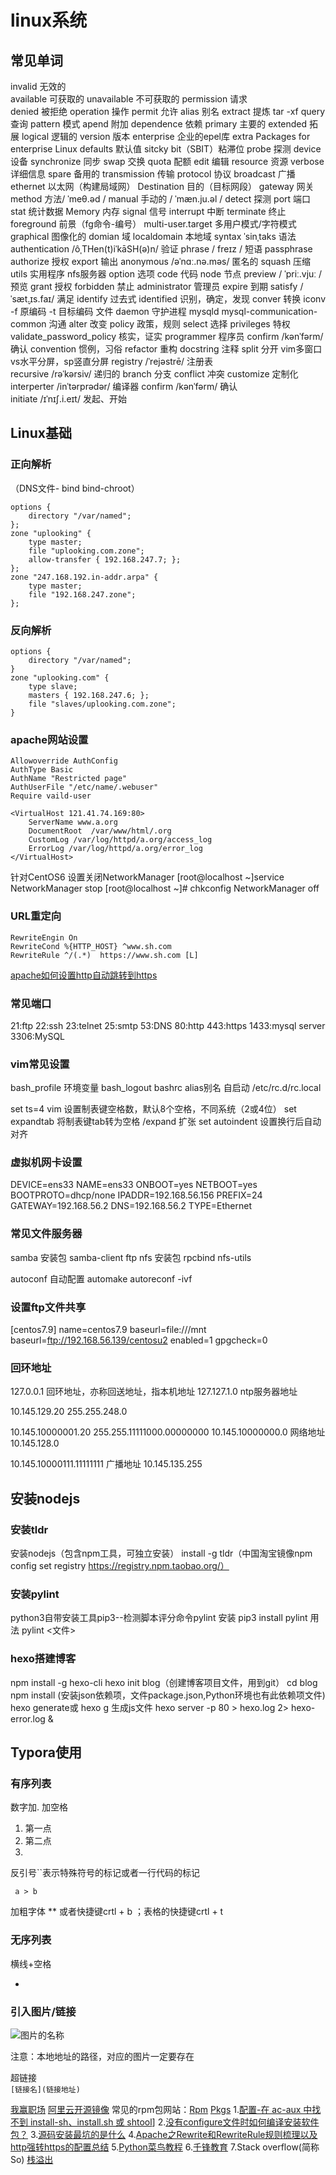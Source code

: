 # **linux系统**

## **常见单词**

invalid      无效的   
available      可获取的
unavailable   不可获取的
permission  请求  
denied         被拒绝
operation     操作
permit     允许
alias    别名
extract	提炼 tar -xf
query 	查询
pattern	 模式
apend	 附加
dependence	  依赖
primary 	主要的
extended   拓展
logical  	逻辑的
version  	版本
enterprise   企业的epel库  extra Packages for enterprise Linux
defaults  	默认值
sitcky bit（SBIT）粘滞位
probe  	探测
device  	设备
synchronize    同步
swap	交换
quota  	配额
edit 	编辑
resource  资源
verbose 	详细信息
spare	备用的
transmission    传输
protocol          协议
broadcast	     广播
ethernet	以太网（构建局域网）
Destination   目的（目标网段）
gateway   网关
method	方法/ ˈmeθ.əd /
manual	手动的 / ˈmæn.ju.əl /
detect	探测
port	端口
stat	统计数据
Memory	内存
signal	信号
interrupt	中断
terminate	  终止
foreground  前景（fg命令-编号）
multi-user.target 多用户模式/字符模式
graphical    图像化的
domian 域
localdomain   本地域
syntax   ˈsinˌtaks   语法
authentication /ôˌTHen(t)iˈkāSH(ə)n/  验证
phrase / freɪz /   短语     passphrase  
authorize 授权
export 输出
anonymous /əˈnɑː.nə.məs/ 匿名的
squash   压缩
utils 实用程序  nfs服务器
option 选项
code 	代码
node 	节点
preview	/ ˈpriː.vjuː / 预览
grant	授权
forbidden	   禁止
administrator 管理员
expire   到期
satisfy /ˈsæt̬.ɪs.faɪ/ 满足
identify 过去式 identified  识别，确定，发现
conver 转换  iconv -f 原编码 -t 目标编码 文件
daemon 守护进程  mysqld
mysql-communication-common 沟通
alter	改变
policy     政策，规则
select	选择
privileges	  特权
validate_password_policy  核实，证实
programmer  程序员
confirm /kənˈfərm/  确认
convention 惯例，习俗
refactor  重构
docstring  注释
split 分开 vim多窗口vs水平分屏，sp竖直分屏
registry  /ˈrejəstrē/ 注册表	
recursive   /rəˈkərsiv/ 递归的
branch	分支
conflict  冲突
customize   定制化
interperter /inˈtərprədər/ 编译器
confirm  /kənˈfərm/   确认	
initiate  /ɪˈnɪʃ.i.eɪt/  发起、开始

## **Linux基础**

### **正向解析**

（DNS文件- bind bind-chroot）

```shell
options {
	directory "/var/named";
};
zone "uplooking" {
	type master;
	file "uplooking.com.zone";
	allow-transfer { 192.168.247.7; };
};
zone "247.168.192.in-addr.arpa" {
	type master;
	file "192.168.247.zone";
};
```

### **反向解析**

```shell
options {
	directory "/var/named";
}
zone "uplooking.com" {
	type slave;
	masters { 192.168.247.6; };
	file "slaves/uplooking.com.zone";
}
```

### **apache网站设置**

```shell
Allowoverride AuthConfig
AuthType Basic
AuthName "Restricted page"
AuthUserFile "/etc/name/.webuser"
Require vaild-user
```

```shell
<VirtualHost 121.41.74.169:80>
	ServerName www.a.org
	DocumentRoot  /var/www/html/.org
	CustomLog /var/log/httpd/a.org/access_log
	ErrorLog /var/log/httpd/a.org/error_log
</VirtualHost>
```

针对CentOS6 设置关闭NetworkManager
[root@localhost ~]service NetworkManager stop 
[root@localhost ~]# chkconfig NetworkManager off

### **URL重定向**

```shell
RewriteEngin On
RewriteCond %{HTTP_HOST} ^www.sh.com
RewriteRule ^/(.*)  https://www.sh.com [L]
```

[apache如何设置http自动跳转到https](https://blog.csdn.net/p312011150/article/details/81977282)

### **常见端口**

21:ftp
22:ssh
23:telnet
25:smtp
53:DNS
80:http 443:https
1433:mysql server
3306:MySQL

### **vim常见设置**

bash_profile  环境变量
bash_logout
bashrc  alias别名
自启动 /etc/rc.d/rc.local

set ts=4 vim 设置制表键空格数，默认8个空格，不同系统（2或4位）
set expandtab 将制表键tab转为空格 /expand 扩张
set autoindent 设置换行后自动对齐

### **虚拟机网卡设置**

DEVICE=ens33
NAME=ens33
ONBOOT=yes
NETBOOT=yes
BOOTPROTO=dhcp/none
IPADDR=192.168.56.156
PREFIX=24
GATEWAY=192.168.56.2
DNS=192.168.56.2
TYPE=Ethernet

### **常见文件服务器**

samba 安装包 samba-client
ftp 
nfs 安装包 rpcbind  nfs-utils

autoconf 自动配置
automake
autoreconf -ivf

### **设置ftp文件共享**

[centos7.9]
name=centos7.9
baseurl=file:///mnt   
baseurl=ftp://192.168.56.139/centosu2
enabled=1
gpgcheck=0

### **回环地址**

127.0.0.1        回环地址，亦称回送地址，指本机地址
127.127.1.0    ntp服务器地址

10.145.129.20
255.255.248.0

10.145.10000001.20
255.255.11111000.00000000
10.145.10000000.0
网络地址 10.145.128.0

10.145.10000111.11111111
广播地址 10.145.135.255

## **安装nodejs**

### **安装tldr**

安装nodejs（包含npm工具，可独立安装）
install -g tldr（中国淘宝镜像npm config set registry https://registry.npm.taobao.org/）

### **安装pylint**

python3自带安装工具pip3--检测脚本评分命令pylint
安装   pip3 install pylint
用法   pylint <文件>

### **hexo搭建博客**

npm install -g hexo-cli 
hexo init blog（创建博客项目文件，用到git）
cd blog
npm install (安装json依赖项，文件package.json,Python环境也有此依赖项文件)  hexo generate或 hexo g   生成js文件
hexo server -p 80 > hexo.log 2> hexo-error.log & 

## **Typora使用**

### **有序列表**

数字加. 加空格

1. 第一点
2. 第二点
3. 

反引号``表示特殊符号的标记或者一行代码的标记

` a > b`

加粗字体 ** 或者快捷键crtl + b  ；表格的快捷键crtl + t

### 无序列表

横线+空格

- 

### 引入图片/链接

![图片的名称]()   

注意：本地地址的路径，对应的图片一定要存在

超链接  
`[链接名](链接地址)`

[我赢职场](https://www.wyzc.com/)  [阿里云开源镜像](https://mirrors.aliyun.com/repo/)  常见的rpm包网站：[Rpm](https://rpmfind.net/)   [Pkgs](https://pkgs.org/)
1.[配置-在 ac-aux 中找不到 install-sh、install.sh 或 shtool](https://askubuntu.com/questions/27677/cannot-find-install-sh-install-sh-or-shtool-in-ac-aux)]
2.[没有configure文件时如何编译安装软件包？](https://www.jianshu.com/p/b97d3.b7c9c915) 
3.[源码安装最坑的是什么](https://cloud.tencent.com/developer/article/1563519) 
4.[Apache之Rewrite和RewriteRule规则梳理以及http强转https的配置总结](https://blog.51cto.com/u_6215974/4937189)
5.[Python菜鸟教程](https://www.runoob.com/python3/python3-tutorial.html)
6.[千锋教育](https://video.mobiletrain.org/video/4/20)
7.Stack overflow(简称So)  [栈溢出](https://stackoverflow.com/)





